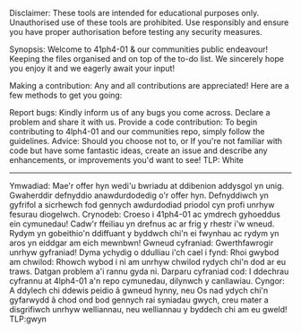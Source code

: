 
Disclaimer:
These tools are intended for educational purposes only. Unauthorised use of these tools are prohibited. Use responsibly and ensure you have proper authorisation before testing any security measures.


Synopsis: Welcome to 41ph4-01 & our communities public endeavour! Keeping the files organised and on top of the to-do list. We sincerely hope you enjoy it and we eagerly await your input!

Making a contribution: Any and all contributions are appreciated! Here are a few methods to get you going:

Report bugs: Kindly inform us of any bugs you come across. Declare a problem and share it with us. Provide a code contribution: To begin contributing to 4lph4-01 and our communities repo, simply follow the guidelines. Advice: Should you choose not to, or If you're not familiar with code but have some fantastic ideas, create an issue and describe any enhancements, or improvements you'd want to see! TLP: White


--------------

Ymwadiad: Mae'r offer hyn wedi'u bwriadu at ddibenion addysgol yn unig. Gwaherddir defnyddio anawdurdodedig o'r offer hyn. Defnyddiwch yn gyfrifol a sicrhewch fod gennych awdurdodiad priodol cyn profi unrhyw fesurau diogelwch. Crynodeb: Croeso i 41ph4-01 ac ymdrech gyhoeddus ein cymunedau! Cadw'r ffeiliau yn drefnus ac ar frig y rhestr i'w wneud. Rydym yn gobeithio'n ddiffuant y byddwch chi'n ei fwynhau ac rydym yn aros yn eiddgar am eich mewnbwn! Gwneud cyfraniad: Gwerthfawrogir unrhyw gyfraniad! Dyma ychydig o ddulliau i'ch cael i fynd: Rhoi gwybod am chwilod: Rhowch wybod i ni am unrhyw chwilod rydych chi'n dod ar eu traws. Datgan problem a'i rannu gyda ni. Darparu cyfraniad cod: I ddechrau cyfrannu at 4lph4-01 a'n repo cymunedau, dilynwch y canllawiau. Cyngor: A ddylech chi ddewis peidio â gwneud hynny, neu Os nad ydych chi'n gyfarwydd â chod ond bod gennych rai syniadau gwych, creu mater a disgrifiwch unrhyw welliannau, neu welliannau y byddech chi am eu gweld! TLP:gwyn
